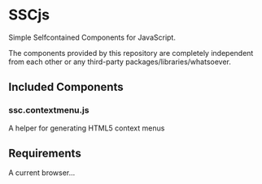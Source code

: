 SSCjs
=====
Simple Selfcontained Components for JavaScript.

The components provided by this repository are completely independent from each other or any third-party
packages/libraries/whatsoever.

Included Components
-------------------
### ssc.contextmenu.js
A helper for generating HTML5 context menus

Requirements
------------
A current browser...

